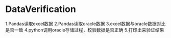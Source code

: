 # DataVerification
1.Pandas读取excel数据
2.Pandas读取oracle数据
3.excel数据与oracle数据对比是否一致
4.python调用oracle存储过程，校验数据是否正确
5.打印出来验证结果
